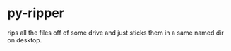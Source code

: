 # py-ripper
rips all the files off of some drive and just sticks them in a same named dir on desktop.
